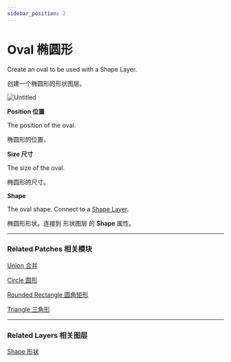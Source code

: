 ```yaml
---
sidebar_position: 2
---
```


# Oval 椭圆形

Create an oval to be used with a Shape Layer.

创建一个椭圆形的形状图层。

![Untitled](https://s3.us-west-2.amazonaws.com/secure.notion-static.com/17768156-10e9-4819-a85e-92d7d5a0043a/Untitled.png?X-Amz-Algorithm=AWS4-HMAC-SHA256&X-Amz-Content-Sha256=UNSIGNED-PAYLOAD&X-Amz-Credential=AKIAT73L2G45EIPT3X45%2F20220602%2Fus-west-2%2Fs3%2Faws4_request&X-Amz-Date=20220602T175850Z&X-Amz-Expires=86400&X-Amz-Signature=bbcfe6dd675e509d948c2413eacdaf01be49cd32a511da922d0c9ba1c9eaac8a&X-Amz-SignedHeaders=host&response-content-disposition=filename%20%3D%22Untitled.png%22&x-id=GetObject)

**Position 位置**

The position of the oval.

椭圆形的位置，

**Size 尺寸**

The size of the oval.

椭圆形的尺寸。

**Shape**

The oval shape. Connect to a [Shape Layer](https://www.notion.so/Shape-6381402c7a90468d97365c58ab562ea1).

椭圆形形状。连接到 形状图层 的 **Shape** 属性。

------

### Related Patches 相关模块

[Union 合并](https://www.notion.so/Union-25b8641484f545799ac0f5e2fd48620d)

[Circle 圆形](https://www.notion.so/Circle-aa0ece9d86a14149a015fd0fc12db088)

[Rounded Rectangle 圆角矩形](https://www.notion.so/Rounded-Rectangle-682f601349ac4e8985eb9b70c98792ca)

[Triangle 三角形](https://www.notion.so/Triangle-de2307b4545640358caaee069a8ca536)

------

### Related Layers 相关图层

[Shape 形状](https://www.notion.so/Shape-6381402c7a90468d97365c58ab562ea1)
